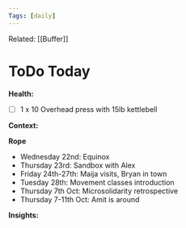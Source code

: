 ```yaml
---
Tags: [daily]
---
```

Related: [[Buffer]]
# ToDo Today

**Health:**
- [ ] 1 x 10 Overhead press with 15lb kettlebell

**Context:**


**Rope**
- Wednesday 22nd: Equinox
- Thursday 23rd: Sandbox with Alex
- Friday 24th-27th: Maija visits, Bryan in town
- Tuesday 28th: Movement classes introduction
- Thursday 7th Oct: Microsolidarity retrospective
- Thursday 7-11th Oct: Amit is around

**Insights:**